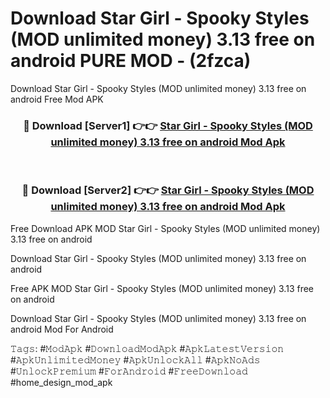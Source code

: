 # Download Star Girl - Spooky Styles (MOD unlimited money) 3.13 free on android PURE MOD - (2fzca)
Download Star Girl - Spooky Styles (MOD unlimited money) 3.13 free on android Free Mod APK

<div align="center">
<h3>🔴 Download [Server1] 👉👉 <a href="https://apk-comot.site?title=Star_Girl_-_Spooky_Styles_(MOD_unlimited_money)_3.13_free_on_android">Star Girl - Spooky Styles (MOD unlimited money) 3.13 free on android Mod Apk</a></h3><br>

<h3>🔴 Download [Server2] 👉👉 <a href="https://apk-comot.site?title=Star_Girl_-_Spooky_Styles_(MOD_unlimited_money)_3.13_free_on_android">Star Girl - Spooky Styles (MOD unlimited money) 3.13 free on android Mod Apk</a></h3>
</div>


Free Download APK MOD Star Girl - Spooky Styles (MOD unlimited money) 3.13 free on android

Download Star Girl - Spooky Styles (MOD unlimited money) 3.13 free on android 

Free APK MOD Star Girl - Spooky Styles (MOD unlimited money) 3.13 free on android 

Download Star Girl - Spooky Styles (MOD unlimited money) 3.13 free on android Mod For Android

𝚃𝚊𝚐𝚜: #𝙼𝚘𝚍𝙰𝚙𝚔 #𝙳𝚘𝚠𝚗𝚕𝚘𝚊𝚍𝙼𝚘𝚍𝙰𝚙𝚔 #𝙰𝚙𝚔𝙻𝚊𝚝𝚎𝚜𝚝𝚅𝚎𝚛𝚜𝚒𝚘𝚗 #𝙰𝚙𝚔𝚄𝚗𝚕𝚒𝚖𝚒𝚝𝚎𝚍𝙼𝚘𝚗𝚎𝚢 #𝙰𝚙𝚔𝚄𝚗𝚕𝚘𝚌𝚔𝙰𝚕𝚕 #𝙰𝚙𝚔𝙽𝚘𝙰𝚍𝚜 #𝚄𝚗𝚕𝚘𝚌𝚔𝙿𝚛𝚎𝚖𝚒𝚞𝚖 #𝙵𝚘𝚛𝙰𝚗𝚍𝚛𝚘𝚒𝚍 #𝙵𝚛𝚎𝚎𝙳𝚘𝚠𝚗𝚕𝚘𝚊𝚍 #home_design_mod_apk